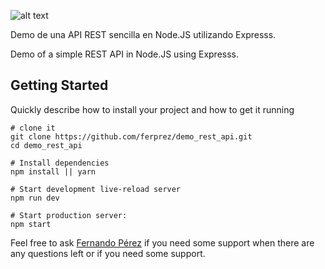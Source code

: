 ![alt text](https://camo.githubusercontent.com/b6ba9075a54c192efc59bba53c92e7c23ec8cfe8/68747470733a2f2f63646e2e7261776769742e636f6d2f67696c626172626172612f6c6f676f732f653762316463323636366333646162653663313237366162643061373637623665626436616634332f6c6f676f732f6e6f64656a732d69636f6e2e737667)

Demo de una API REST sencilla en Node.JS utilizando Expresss.

Demo of a simple REST API in Node.JS using Expresss.


## Getting Started

Quickly describe how to install your project and how to get it running

    # clone it
    git clone https://github.com/ferprez/demo_rest_api.git
    cd demo_rest_api
    
    # Install dependencies
    npm install || yarn

    # Start development live-reload server
    npm run dev

    # Start production server:
    npm start


Feel free to ask [Fernando Pérez](ferprez17@gmail.com) if you need some support when there are any questions left or if you need some support.

